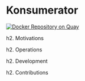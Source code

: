# Konsumerator

[![Docker Repository on Quay](https://quay.io/repository/lwolf/konsumerator/status "Docker Repository on Quay")](https://quay.io/repository/lwolf/konsumerator)

h2. Motivations

h2. Operations

h2. Development

h2. Contributions

